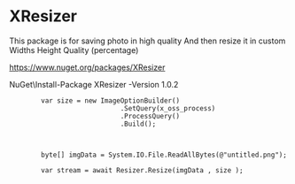 # XResizer
This package is for saving photo in high quality 
And then resize it in custom 
Widths 
Height 
Quality (percentage)


https://www.nuget.org/packages/XResizer


NuGet\Install-Package XResizer -Version 1.0.2



            var size = new ImageOptionBuilder()
                                .SetQuery(x_oss_process)
                                .ProcessQuery()
                                .Build();



            byte[] imgData = System.IO.File.ReadAllBytes(@"untitled.png");
            
            var stream = await Resizer.Resize(imgData , size );
